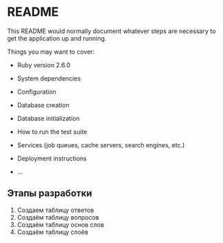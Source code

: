 # README

This README would normally document whatever steps are necessary to get the
application up and running.

Things you may want to cover:

* Ruby version 2.6.0

* System dependencies 

* Configuration

* Database creation

* Database initialization

* How to run the test suite

* Services (job queues, cache servers, search engines, etc.)

* Deployment instructions

* ...

## Этапы разработки
1. Создаем таблицу ответов
2. Создаём таблицу вопросов
3. Создаём таблицу основ слов
4. Создаём таблицу слоёв